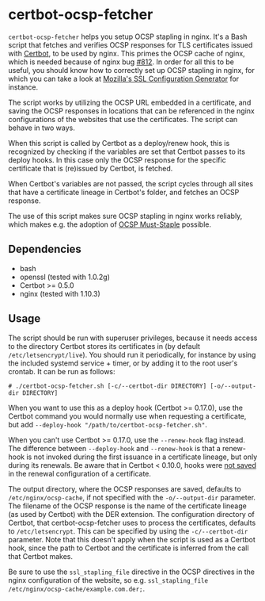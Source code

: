 # certbot-ocsp-fetcher
`certbot-ocsp-fetcher` helps you setup OCSP stapling in nginx. It's a Bash
script that fetches and verifies OCSP responses for TLS certificates issued with
[Certbot], to be used by nginx. This primes the OCSP cache of nginx, which is
needed because of nginx bug [#812]. In order for all this to be useful, you
should know how to correctly set up OCSP stapling in nginx, for which you can
take a look at [Mozilla's SSL Configuration Generator] for instance.

The script works by utilizing the OCSP URL embedded in a certificate, and saving
the OCSP responses in locations that can be referenced in the nginx
configurations of the websites that use the certificates. The script can behave
in two ways.

When this script is called by Certbot as a deploy/renew hook, this is
recognized by checking if the variables are set that Certbot passes to its
deploy hooks. In this case only the OCSP response for the specific certificate
that is (re)issued by Certbot, is fetched.

When Certbot's variables are not passed, the script cycles through all sites
that have a certificate lineage in Certbot's folder, and fetches an OCSP
response.

The use of this script makes sure OCSP stapling in nginx works reliably, which
makes e.g. the adoption of [OCSP Must-Staple] possible.

## Dependencies
- bash
- openssl (tested with 1.0.2g)
- Certbot >= 0.5.0
- nginx (tested with 1.10.3)

## Usage

The script should be run with superuser privileges, because it needs access to
the directory Certbot stores its certificates in (by default
`/etc/letsencrypt/live`).
You should run it periodically, for instance by using the included systemd
service + timer, or by adding it to the root user's crontab. It can be run as
follows:

`# ./certbot-ocsp-fetcher.sh [-c/--certbot-dir DIRECTORY] [-o/--output-dir
DIRECTORY]`

When you want to use this as a deploy hook (Certbot >= 0.17.0), use the Certbot
command you would normally use when requesting a certificate, but add
`--deploy-hook "/path/to/certbot-ocsp-fetcher.sh"`.

When you can't use Certbot >= 0.17.0, use the `--renew-hook` flag instead. The
difference between `--deploy-hook` and `--renew-hook` is that a renew-hook is
not invoked during the first issuance in a certificate lineage, but only during
its renewals. Be aware that in Certbot < 0.10.0, hooks were [not saved] in the
renewal configuration of a certificate.

The output directory, where the OCSP responses are saved, defaults to
`/etc/nginx/ocsp-cache`, if not specified with the `-o/--output-dir` parameter.
The filename of the OCSP response is the name of the certificate lineage (as
used by Certbot) with the DER extension. The configuration directory of Certbot,
that certbot-ocsp-fetcher uses to process the certificates, defaults to
`/etc/letsencrypt`. This can be specified by using the `-c/--certbot-dir`
parameter. Note that this doesn't apply when the script is used as a Certbot
hook, since the path to Certbot and the certificate is inferred from the call
that Certbot makes.

Be sure to use the `ssl_stapling_file` directive in the OCSP directives in the
nginx configuration of the website, so e.g. `ssl_stapling_file
/etc/nginx/ocsp-cache/example.com.der;`.

 [Certbot]: https://github.com/certbot/certbot
 [#812]: https://trac.nginx.org/nginx/ticket/812
 [Mozilla's SSL Configuration Generator]: https://mozilla.github.io/server-side-tls/ssl-config-generator/
 [OCSP Must-Staple]: https://scotthelme.co.uk/ocsp-must-staple/
 [not saved]: https://github.com/certbot/certbot/issues/3394
